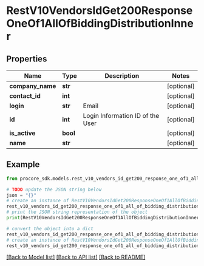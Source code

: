 # RestV10VendorsIdGet200ResponseOneOf1AllOfBiddingDistributionInner


## Properties

Name | Type | Description | Notes
------------ | ------------- | ------------- | -------------
**company_name** | **str** |  | [optional] 
**contact_id** | **int** |  | [optional] 
**login** | **str** | Email | [optional] 
**id** | **int** | Login Information ID of the User | [optional] 
**is_active** | **bool** |  | [optional] 
**name** | **str** |  | [optional] 

## Example

```python
from procore_sdk.models.rest_v10_vendors_id_get200_response_one_of1_all_of_bidding_distribution_inner import RestV10VendorsIdGet200ResponseOneOf1AllOfBiddingDistributionInner

# TODO update the JSON string below
json = "{}"
# create an instance of RestV10VendorsIdGet200ResponseOneOf1AllOfBiddingDistributionInner from a JSON string
rest_v10_vendors_id_get200_response_one_of1_all_of_bidding_distribution_inner_instance = RestV10VendorsIdGet200ResponseOneOf1AllOfBiddingDistributionInner.from_json(json)
# print the JSON string representation of the object
print(RestV10VendorsIdGet200ResponseOneOf1AllOfBiddingDistributionInner.to_json())

# convert the object into a dict
rest_v10_vendors_id_get200_response_one_of1_all_of_bidding_distribution_inner_dict = rest_v10_vendors_id_get200_response_one_of1_all_of_bidding_distribution_inner_instance.to_dict()
# create an instance of RestV10VendorsIdGet200ResponseOneOf1AllOfBiddingDistributionInner from a dict
rest_v10_vendors_id_get200_response_one_of1_all_of_bidding_distribution_inner_from_dict = RestV10VendorsIdGet200ResponseOneOf1AllOfBiddingDistributionInner.from_dict(rest_v10_vendors_id_get200_response_one_of1_all_of_bidding_distribution_inner_dict)
```
[[Back to Model list]](../README.md#documentation-for-models) [[Back to API list]](../README.md#documentation-for-api-endpoints) [[Back to README]](../README.md)


